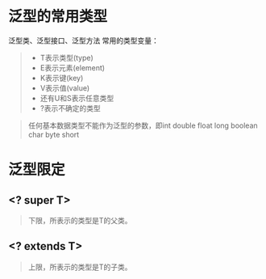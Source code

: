 # 泛型的常用类型
泛型类、泛型接口、泛型方法
常用的类型变量：
> - T表示类型(type)
> - E表示元素(element)
> - K表示键(key)
> - V表示值(value)
> - 还有U和S表示任意类型
> - ?表示不确定的类型

> 任何基本数据类型不能作为泛型的参数，即int double float long boolean char byte short

# 泛型限定
## <? super T>
> 下限，所表示的类型是T的父类。


## <? extends T>
> 上限，所表示的类型是T的子类。